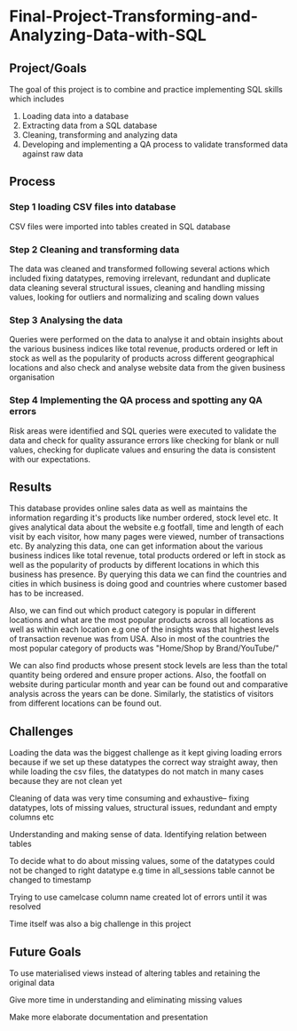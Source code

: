 # Final-Project-Transforming-and-Analyzing-Data-with-SQL

## Project/Goals
The goal of this project is to combine and practice implementing SQL skills which includes 

1. Loading data into a database
2. Extracting data from a SQL database
3. Cleaning, transforming and analyzing data
4. Developing and implementing a QA process to validate transformed data against raw data

## Process
### Step 1 loading CSV files into database
CSV files were imported into tables created in SQL database
### Step 2 Cleaning and transforming data
The data was cleaned and transformed following several actions which included fixing datatypes, removing irrelevant, redundant and duplicate data
cleaning several structural  issues, cleaning and handling missing values, looking for outliers and normalizing and scaling down values
### Step 3 Analysing the data
Queries were performed on the data to analyse it and obtain insights about the various business indices like total revenue, products ordered or left 
in stock as well as the popularity of products across different geographical locations and  also check and analyse website data from the given business
organisation
### Step 4 Implementing the QA process and spotting any QA errors
Risk areas were identified and SQL queries were executed to validate the data and check for quality assurance errors like checking for blank or null values, checking for duplicate values and ensuring the data is consistent with our expectations.

## Results
This database provides online sales data as well as maintains the information regarding it's products like number ordered, stock level etc. It gives 
analytical data about the website e.g footfall, time and length of each visit by each visitor,  how many pages were viewed, number of transactions etc.
By analyzing this data, one can get information about the various business indices like total revenue, total products ordered or left in stock as well as 
the popularity of products by different locations in which this business has presence. By querying this data we can find the countries and cities in which
business is doing good and countries where customer based has to be increased.

Also, we can find out which product category is popular in different locations and what are the most popular products across all locations as well as within 
each location e.g one of the insights was that highest levels of transaction revenue was from USA. Also in most of the countries the most popular category of products was "Home/Shop by Brand/YouTube/"

We can also find products whose present stock levels are less than the total quantity being ordered and ensure proper actions. Also, the footfall on website 
during particular month and year can be found out and comparative analysis across the years can be done. Similarly, the statistics of visitors from different locations can be found out.

## Challenges 
Loading the data was the biggest challenge as it kept giving loading errors because if we set up these datatypes the correct way straight away, then while 
loading the csv files, the datatypes do not match in many cases because they are not clean yet

Cleaning of data was very time consuming and exhaustive– fixing datatypes, lots of missing values, structural issues, redundant and empty columns etc 

Understanding and making sense of data. Identifying relation between tables

To decide what to do about missing values, some of the datatypes could not be changed to right datatype e.g time in all_sessions table cannot be changed to timestamp

Trying to use camelcase column name created lot of errors until it was resolved

Time itself was also a big challenge in this project



## Future Goals

To use materialised views instead of altering tables and retaining the original data

Give more time in understanding and eliminating missing values

Make more elaborate documentation and presentation


